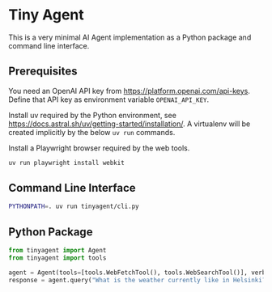 Tiny Agent
==========

This is a very minimal AI Agent implementation as a Python package and
command line interface.

## Prerequisites

You need an OpenAI API key from <https://platform.openai.com/api-keys>.
Define that API key as environment variable `OPENAI_API_KEY`.

Install uv required by the Python environment, see
<https://docs.astral.sh/uv/getting-started/installation/>. A virtualenv
will be created implicitly by the below `uv run` commands.

Install a Playwright browser required by the web tools.

```bash
uv run playwright install webkit
```

## Command Line Interface

```bash
PYTHONPATH=. uv run tinyagent/cli.py
```

## Python Package

```python
from tinyagent import Agent
from tinyagent import tools

agent = Agent(tools=[tools.WebFetchTool(), tools.WebSearchTool()], verbose=True)
response = agent.query("What is the weather currently like in Helsinki?")
```
